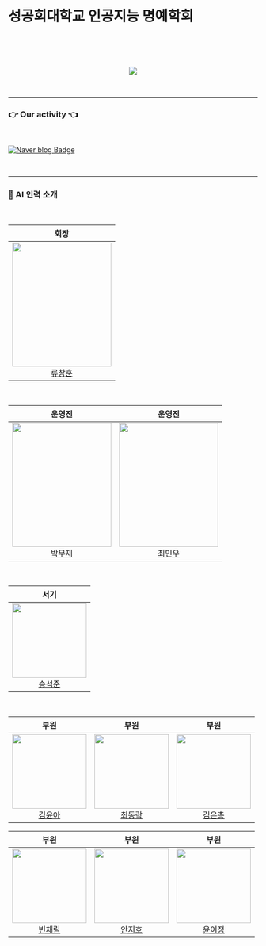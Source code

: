 <div align="center">
</div>

# 성공회대학교 인공지능 명예학회


</br></br></br>


<p align="center"><img src="https://github.com/Ryuchanghoon/Quality_improvement_GAN/assets/107829554/61552df9-80d6-46ee-a67e-9502929ded6d"/></p>

</br>

---


### 👉  Our activity  👈

</br>

[![Naver blog Badge](https://img.shields.io/badge/-Naver%20blog-brightgreen?style=flat-square&logo=Naver&logoColor=white&link=https://cafe.naver.com/skhuai)](https://cafe.naver.com/skhuai)



</br>


---




<h3>
🦾 AI 인력 소개
</h3>
</br>




| 회장 |
|:----:|
| <img src="https://github.com/Ryuchanghoon/Practice/assets/107829554/d3a23f21-2f1b-4fd1-90e3-cc4c3600e061" width="200px" height="250" /><br>[류창훈](https://github.com/Ryuchanghoon) |

</br>

| 운영진 | 운영진 |
|:-----:|:-----:|
| <img src="https://github.com/Ryuchanghoon/Practice/assets/107829554/8d07ab1d-abb7-43d0-917b-155a698406ba" width="200px" height="250" /><br>[박무재](https://github.com/Mujae) | <img src="https://github.com/Ryuchanghoon/Practice/assets/107829554/a04e5f5f-896f-4598-a45e-8e80bf120924" width="200px" height="250" /><br>[최민우](https://github.com/chaiminwoo0223) |

</br>

| 서기 |
|:----:|
| <img src="https://github.com/Ryuchanghoon/Practice/assets/107829554/90bd2ff0-f84f-4a89-85bc-a0b52b87590e" width="150px" height="150" /><br>[송석준](https://github.com/suwdle) |

</br>

| 부원 | 부원 | 부원 |
|:----:|:-----:|:-----:|
| <img src="https://github.com/Ryuchanghoon/Practice/assets/107829554/03c6e1d6-abd1-4234-bee4-aab4880e39fd" width="150px" height="150" /><br>[김윤아](https://github.com/kkiwiio) | <img src="https://github.com/Ryuchanghoon/Practice/assets/107829554/08839531-5eae-4375-8b9b-56bccc7e5c34" width="150px" height="150" /><br>[최동락](https://github.com/rakdong) | <img src="https://github.com/Ryuchanghoon/Practice/assets/107829554/ceec1c28-931d-419f-9727-a324d002b290" width="150px" height="150" /><br>[김은총](https://github.com/rltgjqmtkdydwk) |


| 부원 | 부원 | 부원 |
|:-----:|:-----:|:-----:|
|<img src="https://github.com/Ryuchanghoon/Practice/assets/107829554/08770fe8-e502-43b3-9bd9-d576f8699d43" width="150px" height="150" /><br>[빈채림](https://github.com/chaelimee) |<img src="https://github.com/Ryuchanghoon/Practice/assets/107829554/ebefeeeb-dbf3-4365-abd7-3de76b17e01b" width="150px" height="150" /><br>[안지호](https://github.com/anijiho) |<img src="사진_URL" width="150px" height="150" /><br>[윤이정](https://github.com/Today-ijeong) |
